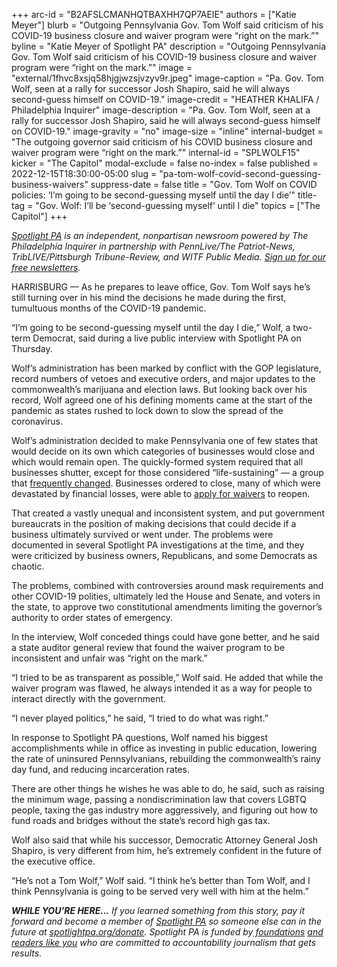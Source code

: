 +++
arc-id = "B2AFSLCMANHQTBAXHH7QP7AEIE"
authors = ["Katie Meyer"]
blurb = "Outgoing Pennsylvania Gov. Tom Wolf said criticism of his COVID-19 business closure and waiver program were “right on the mark.”"
byline = "Katie Meyer of Spotlight PA"
description = "Outgoing Pennsylvania Gov. Tom Wolf said criticism of his COVID-19 business closure and waiver program were “right on the mark.”"
image = "external/1fhvc8xsjq58hjgjwzsjvzyv9r.jpeg"
image-caption = "Pa. Gov. Tom Wolf, seen at a rally for successor Josh Shapiro, said he will always second-guess himself on COVID-19."
image-credit = "HEATHER KHALIFA / Philadelphia Inquirer"
image-description = "Pa. Gov. Tom Wolf, seen at a rally for successor Josh Shapiro, said he will always second-guess himself on COVID-19."
image-gravity = "no"
image-size = "inline"
internal-budget = "The outgoing governor said criticism of his COVID business closure and waiver program were “right on the mark.”"
internal-id = "SPLWOLF15"
kicker = "The Capitol"
modal-exclude = false
no-index = false
published = 2022-12-15T18:30:00-05:00
slug = "pa-tom-wolf-covid-second-guessing-business-waivers"
suppress-date = false
title = "Gov. Tom Wolf on COVID policies: ‘I’m going to be second-guessing myself until the day I die’"
title-tag = "Gov. Wolf: I’ll be ‘second-guessing myself’ until I die"
topics = ["The Capitol"]
+++

<a href="https://www.spotlightpa.org/"><i>Spotlight PA</i></a><i> is an independent, nonpartisan newsroom powered by The Philadelphia Inquirer in partnership with PennLive/The Patriot-News, TribLIVE/Pittsburgh Tribune-Review, and WITF Public Media. </i><a href="https://www.spotlightpa.org/newsletters"><i>Sign up for our free newsletters</i></a><i>.</i>

HARRISBURG — As he prepares to leave office, Gov. Tom Wolf says he’s still turning over in his mind the decisions he made during the first, tumultuous months of the COVID-19 pandemic.

“I’m going to be second-guessing myself until the day I die,” Wolf, a two-term Democrat, said during a live public interview with Spotlight PA on Thursday.

Wolf’s administration has been marked by conflict with the GOP legislature, record numbers of vetoes and executive orders, and major updates to the commonwealth’s marijuana and election laws. But looking back over his record, Wolf agreed one of his defining moments came at the start of the pandemic as states rushed to lock down to slow the spread of the coronavirus.

<script src="https://www.spotlightpa.org/embed.js" async></script><div data-spl-embed-version="1" data-spl-src="https://www.spotlightpa.org/embeds/newsletter/"></div>

Wolf’s administration decided to make Pennsylvania one of few states that would decide on its own which categories of businesses would close and which would remain open. The quickly-formed system required that all businesses shutter, except for those considered “life-sustaining” — a group that <a href="https://www.spotlightpa.org/news/2020/06/coronavirus-business-waivers-pennsylvania-shutdown-governor-tom-wolf/">frequently changed</a>. Businesses ordered to close, many of which were devastated by financial losses, were able to <a href="https://www.witf.org/2020/03/22/state-gets-nearly-10000-requests-for-waivers-from-wolfs-coronavirus-shutdown-order/">apply for waivers</a> to reopen.

That created a vastly unequal and inconsistent system, and put government bureaucrats in the position of making decisions that could decide if a business ultimately survived or went under. The problems were documented in several Spotlight PA investigations at the time, and they were criticized by business owners, Republicans, and some Democrats as chaotic.

The problems, combined with controversies around mask requirements and other COVID-19 polities, ultimately led the House and Senate, and voters in the state, to approve two constitutional amendments limiting the governor’s authority to order states of emergency.

In the interview, Wolf conceded things could have gone better, and he said a state auditor general review that found the waiver program to be inconsistent and unfair was “right on the mark.”

“I tried to be as transparent as possible,” Wolf said. He added that while the waiver program was flawed, he always intended it as a way for people to interact directly with the government.

“I never played politics,” he said, “I tried to do what was right.”

In response to Spotlight PA questions, Wolf named his biggest accomplishments while in office as investing in public education, lowering the rate of uninsured Pennsylvanians, rebuilding the commonwealth’s rainy day fund, and reducing incarceration rates.

There are other things he wishes he was able to do, he said, such as raising the minimum wage, passing a nondiscrimination law that covers LGBTQ people, taxing the gas industry more aggressively, and figuring out how to fund roads and bridges without the state’s record high gas tax.

<script src="https://www.spotlightpa.org/embed.js" async></script><div data-spl-embed-version="1" data-spl-src="https://www.spotlightpa.org/embeds/donate/"></div>

Wolf also said that while his successor, Democratic Attorney General Josh Shapiro, is very different from him, he’s extremely confident in the future of the executive office.

“He’s not a Tom Wolf,” Wolf said. “I think he’s better than Tom Wolf, and I think Pennsylvania is going to be served very well with him at the helm.”

<i><b>WHILE YOU’RE HERE...</b></i><i> If you learned something from this story, pay it forward and become a member of </i><a href="https://www.spotlightpa.org/"><i>Spotlight PA</i></a><i> so someone else can in the future at </i><a href="http://spotlightpa.org/donate"><i>spotlightpa.org/donate</i></a><i>. Spotlight PA is funded by</i><a href="https://www.spotlightpa.org/support"><i> foundations</i></a><i> </i><a href="https://www.spotlightpa.org/support"><i>and readers like you</i></a><i> who are committed to accountability journalism that gets results.</i>
